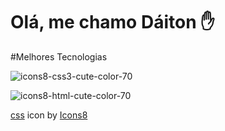 # Olá, me chamo Dáiton ✋

#Melhores Tecnologias




![icons8-css3-cute-color-70](https://github.com/daitoncheis/daitoncheis/assets/29989317/1867c6ad-bf9b-4c72-a03d-453b7d784c30)




![icons8-html-cute-color-70](https://github.com/daitoncheis/daitoncheis/assets/29989317/0753864c-2edc-407e-bc3f-78e5b08a9d0c)





<a target="_blank" href="https://icons8.com/icon/107497/css3">css</a> icon by <a target="_blank" href="https://icons8.com">Icons8</a>

